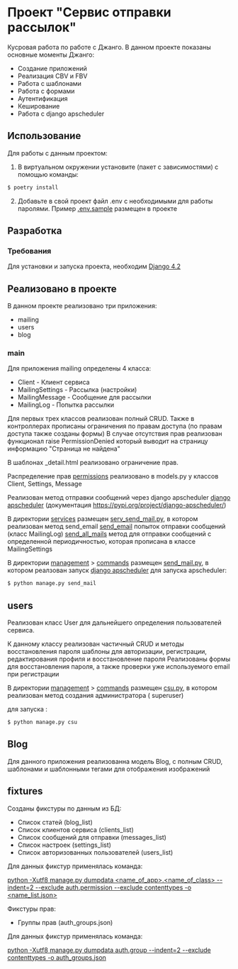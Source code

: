 # Проект "Сервис отправки рассылок"

Кусровая работа по работе с Джанго.
В данном проекте показаны основные моменты Джанго:

- Создание приложений
- Реализация CBV и FBV
- Работа с шаблонами
- Работа с формами
- Аутентификация
- Кеширование
- Работа с django apscheduler

## Использование

Для работы с данным проектом:

1. В виртуальном окружении установите (пакет с зависимостями) с помощью команды:

```sh
$ poetry install
```

2. Добавьте в свой проект файл .env c необходимыми для работы паролями.
   Пример [.env.sample](https://nodejs.org/) размещен в проекте


## Разработка

### Требования

Для установки и запуска проекта, необходим [Django 4.2]()

## Реализовано в проекте

В данном проекте реализовано три приложения:

- mailing
- users
- blog

### main

Для приложения mailing определены 4 класса:

- Client - Клиент сервиса
- MailingSettings - Рассылка (настройки)
- MailingMessage - Сообщение для рассылки
- MailingLog - Попытка рассылки

Для первых трех классов реализован полный CRUD.
Также в контроллерах прописаны ограничения по правам доступа
(по правам доступа также созданы формы)
В случае отсутствия прав реализован функционал raise PermissionDenied который выводит на страницу информацию
"Страница не найдена"

В шаблонах _detail.html реализовано ограничение прав.

Распределение прав [permissions]() реализовано в models.py у классов Client, Settings, Message

Реализован метод отправки сообщений через django
apscheduler [django apscheduler](https://pypi.org/project/django-apscheduler/)
(документация https://pypi.org/project/django-apscheduler/)

В директории [services]() размещен [serv_send_mail.py](), в котором реализован метод send_email [send_email]() попыток отправки
сообщений
(класс MailingLog)
[send_all_mails]() метод для отправки сообщений с определенной периодичностью, которая прописана в классе MailingSettings

В директории [management]() > [commands]() размещен [send_mail.py](), в котором реалзован запуск  [django apscheduler]()
для запуска apscheduler:

```sh
$ python manage.py send_mail
```


## users

Реализован класс User для дальнейшего определения пользователей сервиса.

К данному классу реализован частичный CRUD и методы восстановления пароля
шаблоны для авторизации, регистрации, редактирования профиля и восстановление пароля
Реализованы формы для восстановления пароля, а также проверки уже используемого email при регистрации

В директории [management]() > [commands]() размещен [csu.py](), в котором реализован метод создания администратора (
superuser)

для запуска :

```sh
$ python manage.py csu
```

## Blog

Для данного приложения реализованна модель Blog, с полным CRUD, шаблонами и шаблонными тегами для отображения
изображений

## fixtures

Созданы фикстуры по данным из БД:

- Список статей (blog_list)
- Список клиентов сервиса (clients_list)
- Список сообщений для отправки (messages_list)
- Список настроек (settings_list)
- Список авторизованных пользователей (users_list)

Для данных фикстур применялась команда:

[python -Xutf8 manage.py dumpdata <name_of_app>.<name_of_class> --indent=2 --exclude auth.permission --exclude contenttypes -o <name_list.json>]()

Фикстуры прав:

- Группы прав (auth_groups.json)

Для данных фикстур применялась команда:

[python -Xutf8 manage.py dumpdata auth.group --indent=2 --exclude contenttypes -o auth_groups.json]()
